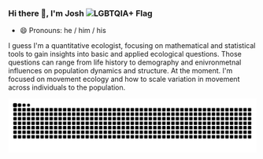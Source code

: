 ### Hi there 👋, I'm Josh ![LGBTQIA+ Flag](https://github.com/jmhatch/flag-icons/blob/master/png/LGBT.png)

- 😄 Pronouns: he / him / his

I guess I'm a quantitative ecologist, focusing on mathematical and statistical tools to gain insights into basic and applied ecological questions. Those questions can range from life history to demography and enivronmetnal influences on population dynamics and structure. At the moment. I'm focused on movement ecology and how to scale variation in movement across individuals to the population. 

<div>

  ![Snake animation](https://github.com/jmhatch/jmhatch/blob/output/github-contribution-grid-snake.svg)

<!--
**jmhatch/jmhatch** is a ✨ _special_ ✨ repository because its `README.md` (this file) appears on your GitHub profile.

Here are some ideas to get you started:

- 🔭 I’m currently working on ...
- 🌱 I’m currently learning ...
- 👯 I’m looking to collaborate on ...
- 🤔 I’m looking for help with ...
- 💬 Ask me about ...
- 📫 How to reach me: ...
- 😄 Pronouns: ...
- ⚡ Fun fact: ...
-->
